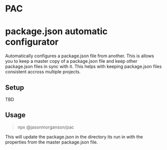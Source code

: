 PAC
===

# package.json automatic configurator

Automatically configures a package.json file from another. This is allows you to
keep a master copy of a package.json file and keep other package.json files in
sync with it. This helps with keeping package.json files consistent accross
multiple projects.

## Setup

TBD

## Usage

> npx @jasonmorganson/pac

This will update the package.json in the directory its run in with the
properties from the master package.json file.
